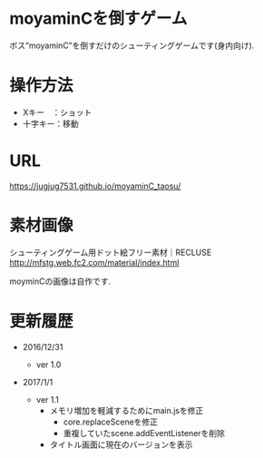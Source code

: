 # moyaminCを倒すゲーム
ボス”moyaminC”を倒すだけのシューティングゲームです(身内向け).

# 操作方法
- Xキー　：ショット
- 十字キー：移動

# URL
https://jugjug7531.github.io/moyaminC_taosu/

# 素材画像
シューティングゲーム用ドット絵フリー素材｜RECLUSE
http://mfstg.web.fc2.com/material/index.html

moyminCの画像は自作です.

# 更新履歴
- 2016/12/31
  - ver 1.0

- 2017/1/1
  - ver 1.1
    - メモリ増加を軽減するためにmain.jsを修正
      - core.replaceSceneを修正
      - 重複していたscene.addEventListenerを削除
    - タイトル画面に現在のバージョンを表示
